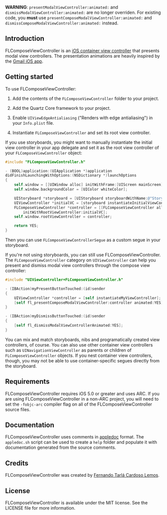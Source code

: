 **WARNING**: `presentModalViewController:animated:` and `dismissModalViewController:animated:` are no longer overriden. For existing code, you **must** use `presentComposeModalViewController:animated:` and `dismissComposeModalViewController:animated:` instead.

## Introduction

FLComposeViewController is an [iOS container view controller][containers] that presents modal view controllers. The presentation animations are heavily inspired by the [Gmail iOS app][gmailapp].

[containers]: http://developer.apple.com/library/ios/#featuredarticles/ViewControllerPGforiPhoneOS/CreatingCustomContainerViewControllers/CreatingCustomContainerViewControllers.html
[gmailapp]: https://itunes.apple.com/us/app/gmail-email-from-google/id422689480?mt=8

## Getting started

To use FLComposeViewController:

1. Add the contents of the `FLComposeViewController` folder to your project.

2. Add the Quartz Core framework to your project.

3. Enable `UIViewEdgeAntialiasing` ("Renders with edge antialiasing") in your `Info.plist` file.

4. Instantiate `FLComposeViewController` and set its root view controller.

If you use storyboards, you might want to manually instantiate the initial view controller in your app delegate  and set it as the root view controller of your `FLComposeViewController` object:

```objective-c
#include "FLComposeViewController.h"

- (BOOL)application:(UIApplication *)application
didFinishLaunchingWithOptions:(NSDictionary *)launchOptions
{
    self.window = [[UIWindow alloc] initWithFrame:[UIScreen mainScreen].bounds];
    self.window.backgroundColor = [UIColor whiteColor];

    UIStoryboard *storyboard = [UIStoryboard storyboardWithName:@"Storyboard" bundle:nil];
    UIViewController *initialVC = [storyboard instantiateInitialViewController];
    FLComposeViewController *controller = [[FLComposeViewController alloc]
        initWithRootViewController:initialVC];
    self.window.rootViewController = controller;

    return YES;
}
```

Then you can use `FLComposeViewControllerSegue` as a custom segue in your storyboard.

If you're not using storyboards, you can still use FLComposeViewController. The `FLComposeViewController` category on `UIViewController` can help you present and dismiss modal view controllers through the compose view controller:

```objective-c
#include "UIViewController+FLComposeViewController.h"

- (IBAction)myPresentButtonTouched:(id)sender
{
    UIViewController *controller = [self instantiateMyViewController];
    [self fl_presentComposeModalViewController:controller animated:YES];
}

- (IBAction)myDismissButtonTouched:(id)sender
{
    [self fl_dismissModalViewControllerAnimated:YES];
}
```

You can mix and match storyboards, nibs and programatically created view controllers, of course. You can also use other container view controllers such as `UINavigationViewController` as parents or children of `FLComposeViewController` objects. If you nest container view controllers, though, you may not be able to use container-specific segues directly from the storyboard.

## Requirements

FLComposeViewController requires iOS 5.0 or greater and uses ARC. If you are using FLComposeViewController in a non-ARC project, you will need to set the `-fobjc-arc` compiler flag on all of the FLComposeViewController source files.

## Documentation

FLComposeViewController uses comments in [appledoc][] format. The `appledoc.sh` script can be used to create a `help` folder and populate it with documentation generated from the source comments.

[appledoc]: http://gentlebytes.com/appledoc/

## Credits

FLComposeViewController was created by [Fernando Tarlá Cardoso Lemos](mailto:fernandotcl@gmail.com).

## License

FLComposeViewController is available under the MIT license. See the LICENSE file for more information.
